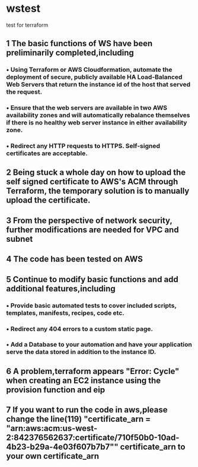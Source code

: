 # wstest
test for terraform
## 1 The basic functions of WS have been preliminarily completed,including
### •	Using Terraform or AWS Cloudformation, automate the deployment of secure, publicly available HA Load-Balanced Web Servers that return the instance id of the host that served the request.
### •	Ensure that the web servers are available in two AWS availability zones and will automatically rebalance themselves if there is no healthy web server instance in either availability zone.
### •	Redirect any HTTP requests to HTTPS. Self-signed certificates are acceptable.
## 2 Being stuck a whole day on how to upload the self signed certificate to AWS's ACM through Terraform, the temporary solution is to manually upload the certificate.
## 3 From the perspective of network security, further modifications are needed for VPC and subnet
## 4 The code has been tested on AWS
## 5 Continue to modify basic functions and add additional features,including
### •	Provide basic automated tests to cover included scripts, templates, manifests, recipes, code etc.
### •	Redirect any 404 errors to a custom static page.
### •	Add a Database to your automation and have your application serve the data stored in addition to the instance ID.
## 6 A problem,terraform appears "Error: Cycle" when creating an EC2 instance using the provision function and eip
## 7 If you want to run the code in aws,please change the line(119) "certificate_arn   = "arn:aws:acm:us-west-2:842376562637:certificate/710f50b0-10ad-4b23-b29a-4e03f607b7b7"" certificate_arn to your own certificate_arn
